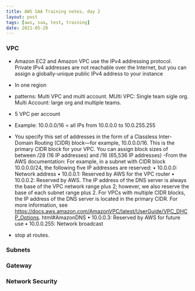 ```yaml
---
title: AWS SAA Training notes, day 2
layout: post
tags: [aws, saa, test, training]
date: 2021-05-20
---
```

### VPC
-  Amazon EC2 and Amazon VPC use the IPv4 addressing protocol. Private IPv4 addresses are not reachable over the Internet, but you can assign a globally-unique public IPv4 address to your instance
- In one region
- patterns: Multi VPC and multi account. MUlti VPC: Single team sigle org. Multi Account: large org and multiple teams.
- 5 VPC per account
- Example: 10.0.0.0/16 = all IPs from 10.0.0.0 to 10.0.255.255
- You specify this set of addresses in the form of a Classless Inter-Domain Routing (CIDR) block—for example, 10.0.0.0/16. This is the primary CIDR block for your VPC. You can assign block sizes of between /28 (16 IP addresses) and /16 (65,536 IP addresses)
-From the AWS documentation:
For example, in a subnet with CIDR block 10.0.0.0/24, the following five IP addresses are reserved: • 10.0.0.0: Network address • 10.0.0.1: Reserved by AWS for the VPC router • 10.0.0.2: Reserved by AWS. The IP address of the DNS server is always the base of the VPC network range plus 2; however, we also reserve the base of each subnet range plus 2. For VPCs with multiple CIDR blocks, the IP address of the DNS server is located in the primary CIDR. For more information, see https://docs.aws.amazon.com/AmazonVPC/latest/UserGuide/VPC_DHCP_Options. html#AmazonDNS
• 10.0.0.3: Reserved by AWS for future use • 10.0.0.255: Network broadcast

- stop at routes.
### Subnets
### Gateway 
### Network Security